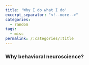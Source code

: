 ```yaml
---
title: 'Why I do what I do'
excerpt_separator: "<!--more-->"
categories:
  - random
tags:
  - misc
permalink: /:categories/:title
---
```


### Why behavioral neuroscience? 

<!--more-->